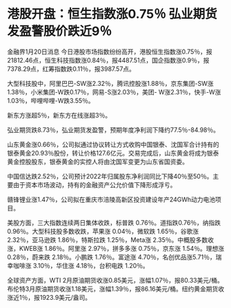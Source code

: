 # 港股开盘：恒生指数涨0.75％ 弘业期货发盈警股价跌近9％

金融界1月20日消息
今日港股市场指数纷纷高开，港股恒生指数涨0.75％，报21812.46点，恒生科技指数涨0.84％，报4487.51点，国企指数涨0.9％，报7378.29点，红筹指数跌0.11％，报3987.57点。

大型科技股中，阿里巴巴-SW涨2.32％，腾讯控股涨1.88％，京东集团-SW涨1.38％，小米集团-W跌0.17％，网易-S涨2.03％，美团-
W涨2.31％，快手-W涨1.03％，哔哩哔哩-W跌3.55％。

新东方涨超5％，新东方在线涨超3％。

弘业期货跌8.73％，弘业期货发盈警，预期年度净利润下降约77.5％-84.98％。

山东黄金涨0.66％，公司拟通过协议转让方式收购中国银泰、沈国军合计持有的银泰黄金20.93％股份，转让价格127.6亿元。交易完成后，山东黄金将成为银泰黄金控股股东，银泰黄金的实控人将由沈国军变更为山东省国资委。

中国信达跌2.52％，公司预计2022年归属股东净利润同比下降40％至50％。主要由于资本市场波动，持有的金融资产公允价值下降形成浮亏。

赣锋锂业涨1.47％，公司拟在重庆市涪陵高新区投资建设年产24GWh动力电池项目。

美股方面，三大指数连续两日集体收跌，标普跌 0.76％。道指跌0.76％，纳指跌 0.96％。大型科技股多数收跌，苹果涨 0.04％，微软跌
1.65％，谷歌涨 2.32％，亚马逊跌 1.86％，特斯拉跌 1.25％，Meta涨 2.35％。中概股多数收涨，KWEB涨 1.86％。阿里涨
2.97％，拼多多涨 0.75％，京东涨 1.54％。理想涨 0.28％，蔚来跌 2.18％。小鹏跌 1.76％。富途涨
4.70％，名创优品涨5.71％，瑞幸咖啡涨 3.10％，华住涨 4.18％，台积电跌 1.20％。

全球资产方面，WTI
2月原油期货收涨0.85美元，涨幅1.07％，报80.33美元/桶。布伦特3月原油期货收涨1.18美元，涨幅1.39％，报86.16美元/桶。纽约黄金期货收涨近1％，报1923.9美元/盎司。

